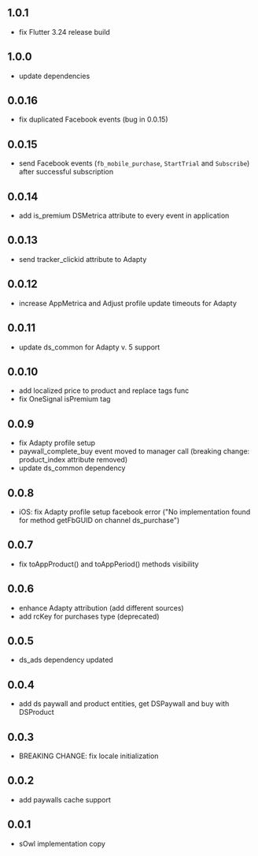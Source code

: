 ## 1.0.1
- fix Flutter 3.24 release build

## 1.0.0
- update dependencies

## 0.0.16
- fix duplicated Facebook events (bug in 0.0.15)

## 0.0.15
- send Facebook events (`fb_mobile_purchase`, `StartTrial` and `Subscribe`) after successful subscription

## 0.0.14
- add is_premium DSMetrica attribute to every event in application

## 0.0.13
- send tracker_clickid attribute to Adapty

## 0.0.12
- increase AppMetrica and Adjust profile update timeouts for Adapty

## 0.0.11
- update ds_common for Adapty v. 5 support

## 0.0.10
- add localized price to product and replace tags func
- fix OneSignal isPremium tag

## 0.0.9
- fix Adapty profile setup
- paywall_complete_buy event moved to manager call (breaking change: product_index attribute removed)
- update ds_common dependency

## 0.0.8
- iOS: fix Adapty profile setup facebook error ("No implementation found for method getFbGUID on channel ds_purchase")

## 0.0.7
- fix toAppProduct() and toAppPeriod() methods visibility

## 0.0.6
- enhance Adapty attribution (add different sources)
- add rcKey for purchases type (deprecated)

## 0.0.5
- ds_ads dependency updated

## 0.0.4
- add ds paywall and product entities, get DSPaywall and buy with DSProduct

## 0.0.3
- BREAKING CHANGE: fix locale initialization

## 0.0.2
- add paywalls cache support

## 0.0.1
- sOwl implementation copy
